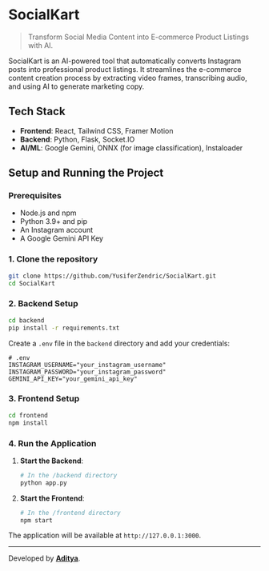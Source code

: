 # SocialKart

> Transform Social Media Content into E-commerce Product Listings with AI.

SocialKart is an AI-powered tool that automatically converts Instagram posts into professional product listings. It streamlines the e-commerce content creation process by extracting video frames, transcribing audio, and using AI to generate marketing copy.

## Tech Stack

-   **Frontend**: React, Tailwind CSS, Framer Motion
-   **Backend**: Python, Flask, Socket.IO
-   **AI/ML**: Google Gemini, ONNX (for image classification), Instaloader

## Setup and Running the Project

### Prerequisites

-   Node.js and npm
-   Python 3.9+ and pip
-   An Instagram account
-   A Google Gemini API Key

### 1. Clone the repository

```bash
git clone https://github.com/YusiferZendric/SocialKart.git
cd SocialKart
```

### 2. Backend Setup

```bash
cd backend
pip install -r requirements.txt
```

Create a `.env` file in the `backend` directory and add your credentials:

```env
# .env
INSTAGRAM_USERNAME="your_instagram_username"
INSTAGRAM_PASSWORD="your_instagram_password"
GEMINI_API_KEY="your_gemini_api_key"
```

### 3. Frontend Setup

```bash
cd frontend
npm install
```

### 4. Run the Application

1.  **Start the Backend**:
    ```bash
    # In the /backend directory
    python app.py
    ```
2.  **Start the Frontend**:
    ```bash
    # In the /frontend directory
    npm start
    ```

The application will be available at `http://127.0.0.1:3000`.

---

Developed by **[Aditya](https://github.com/zendrix396)**.
